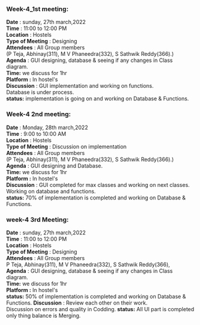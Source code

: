 ### Week-4_1st meeting:

**Date** : sunday, 27th march,2022 <br>
**Time** : 11:00 to 12:00 PM<br>
**Location** : Hostels <br>
**Type of Meeting** : Designing<br>
**Attendees** : All Group members <br>
(P Teja, Abhinay(311), M V Phaneedra(332), S Sathwik Reddy(366).) <br>
**Agenda** : GUI designing, database & seeing if any changes in Class diagram.<br>
**Time:** we discuss for 1hr<br>
**Platform :** In hostel's <br>
**Discussion** :
GUI implementation and working on functions.<br>
Database is under process.<br>
**status:** implementation is going on and working on Database & Functions. 

### Week-4 2nd meeting: <br>

**Date** : Monday, 28th march,2022 <br>
**Time** : 9:00 to 10:00 AM <br>
**Location** : Hostels <br>
**Type of Meeting** : Discussion on implementation<br>
**Attendees** : All Group members<br>
(P Teja, Abhinay(311), M V Phaneedra(332), S Sathwik Reddy(366).)<br>
**Agenda** : GUI designing and Database.<br>
**Time:** we discuss for 1hr<br>
**Platform :** In hostel's <br>
**Discussion** :
GUI completed for max classes and working on next classes.<br>
Working on database and functions.<br>
**status:** 70% of implementation is completed and working on Database & Functions. 


### week-4 3rd Meeting: <br>

**Date** : sunday, 27th march,2022 <br>
**Time** : 11:00 to 12:00 PM<br>
**Location** : Hostels <br>
**Type of Meeting** : Designing<br>
**Attendees** : All Group members <br>
P Teja, Abhinay(311), M V Phaneedra(332), S Sathwik Reddy(366), <br>
**Agenda** : GUI designing, database & seeing if any changes in Class diagram.<br>
**Time:** we discuss for 1hr<br>
**Platform :** In hostel's <br>
**status:** 50% of implementation is completed and working on Database & Functions. 
**Discussion** :
Review each other on their work.<br>
Discussion on errors and quality in Codding.
**status:** All UI part is completed only thing balance is Merging. 
 

 
